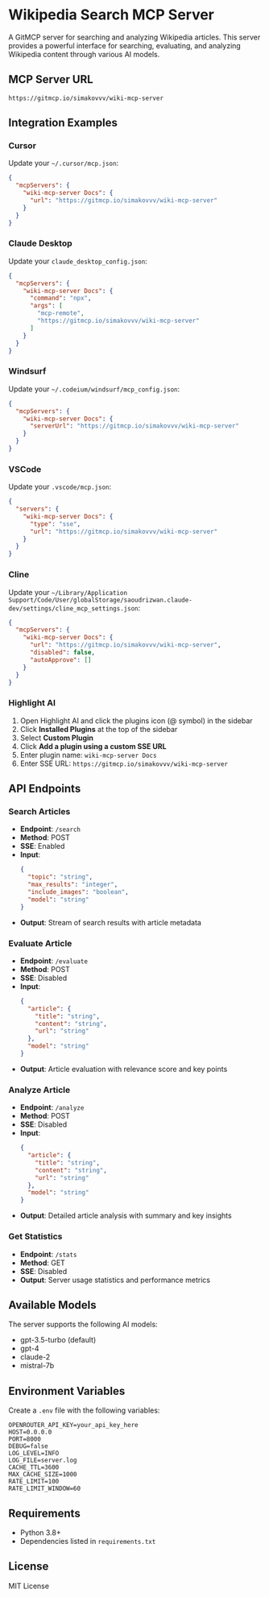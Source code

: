 # Wikipedia Search MCP Server

A GitMCP server for searching and analyzing Wikipedia articles. This server provides a powerful interface for searching, evaluating, and analyzing Wikipedia content through various AI models.

## MCP Server URL

`https://gitmcp.io/simakovvv/wiki-mcp-server`

## Integration Examples

### Cursor
Update your `~/.cursor/mcp.json`:
```json
{
  "mcpServers": {
    "wiki-mcp-server Docs": {
      "url": "https://gitmcp.io/simakovvv/wiki-mcp-server"
    }
  }
}
```

### Claude Desktop
Update your `claude_desktop_config.json`:
```json
{
  "mcpServers": {
    "wiki-mcp-server Docs": {
      "command": "npx",
      "args": [
        "mcp-remote",
        "https://gitmcp.io/simakovvv/wiki-mcp-server"
      ]
    }
  }
}
```

### Windsurf
Update your `~/.codeium/windsurf/mcp_config.json`:
```json
{
  "mcpServers": {
    "wiki-mcp-server Docs": {
      "serverUrl": "https://gitmcp.io/simakovvv/wiki-mcp-server"
    }
  }
}
```

### VSCode
Update your `.vscode/mcp.json`:
```json
{
  "servers": {
    "wiki-mcp-server Docs": {
      "type": "sse",
      "url": "https://gitmcp.io/simakovvv/wiki-mcp-server"
    }
  }
}
```

### Cline
Update your `~/Library/Application Support/Code/User/globalStorage/saoudrizwan.claude-dev/settings/cline_mcp_settings.json`:
```json
{
  "mcpServers": {
    "wiki-mcp-server Docs": {
      "url": "https://gitmcp.io/simakovvv/wiki-mcp-server",
      "disabled": false,
      "autoApprove": []
    }
  }
}
```

### Highlight AI
1. Open Highlight AI and click the plugins icon (@ symbol) in the sidebar
2. Click **Installed Plugins** at the top of the sidebar
3. Select **Custom Plugin**
4. Click **Add a plugin using a custom SSE URL**
5. Enter plugin name: `wiki-mcp-server Docs`
6. Enter SSE URL: `https://gitmcp.io/simakovvv/wiki-mcp-server`

## API Endpoints

### Search Articles
- **Endpoint**: `/search`
- **Method**: POST
- **SSE**: Enabled
- **Input**:
  ```json
  {
    "topic": "string",
    "max_results": "integer",
    "include_images": "boolean",
    "model": "string"
  }
  ```
- **Output**: Stream of search results with article metadata

### Evaluate Article
- **Endpoint**: `/evaluate`
- **Method**: POST
- **SSE**: Disabled
- **Input**:
  ```json
  {
    "article": {
      "title": "string",
      "content": "string",
      "url": "string"
    },
    "model": "string"
  }
  ```
- **Output**: Article evaluation with relevance score and key points

### Analyze Article
- **Endpoint**: `/analyze`
- **Method**: POST
- **SSE**: Disabled
- **Input**:
  ```json
  {
    "article": {
      "title": "string",
      "content": "string",
      "url": "string"
    },
    "model": "string"
  }
  ```
- **Output**: Detailed article analysis with summary and key insights

### Get Statistics
- **Endpoint**: `/stats`
- **Method**: GET
- **SSE**: Disabled
- **Output**: Server usage statistics and performance metrics

## Available Models

The server supports the following AI models:
- gpt-3.5-turbo (default)
- gpt-4
- claude-2
- mistral-7b

## Environment Variables

Create a `.env` file with the following variables:
```env
OPENROUTER_API_KEY=your_api_key_here
HOST=0.0.0.0
PORT=8000
DEBUG=false
LOG_LEVEL=INFO
LOG_FILE=server.log
CACHE_TTL=3600
MAX_CACHE_SIZE=1000
RATE_LIMIT=100
RATE_LIMIT_WINDOW=60
```

## Requirements

- Python 3.8+
- Dependencies listed in `requirements.txt`

## License

MIT License 